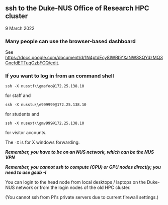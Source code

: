 ## ssh to the Duke-NUS Office of Research HPC cluster

9 March 2022

### Many people can use the browser-based dashboard

See https://docs.google.com/document/d/1N4ptdEcy8IWBbYXaNW8SQYdzMQ3GncfdETTuqGzbFGQ/edit.

### If you want to log in from an command shell

`ssh -X nusstf\\gmsfoo@172.25.138.10`

for staff and

`ssh -X nusstu\\e999999@172.25.138.10`

for students and

`ssh -X nusext\\gmv999@172.25.138.10`

for visitor accounts.

The `-X` is for X windows forwarding.

***Remember, you have to be on an NUS network, which can be the NUS VPN***

***Remember, you cannot ssh to compute (CPU) or GPU nodes directly; you need to use gsub -I***

You can login to the head node from local desktops / laptops on the Duke-NUS network or 
from the login nodes of the old HPC cluster.

(You cannot ssh from PI's private servers due to current firewall settings.)

